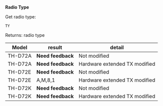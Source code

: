 __Radio Type__

Get radio type:

	TY

Returns: radio type

|Model|result|detail|
|---|---|---|
|TH-D72A|**Need feedback**|Not modified|
|TH-D72A|**Need feedback**|Hardware extended TX modified|
|TH-D72E|**Need feedback**|Not modified|
|TH-D72E|A,M,8,1|Hardware extended TX modified|
|TH-D72K|**Need feedback**|Not modified|
|TH-D72K|**Need feedback**|Hardware extended TX modified|
